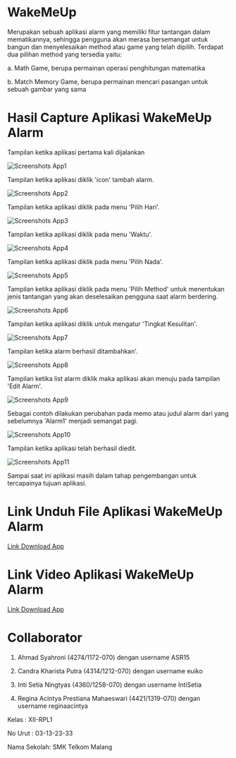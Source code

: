 # WakeMeUp

Merupakan sebuah aplikasi alarm yang memiliki fitur tantangan dalam mematikannya, sehingga pengguna akan merasa bersemangat untuk bangun dan menyelesaikan method atau game yang telah dipilih. Terdapat dua pilihan method yang tersedia yaitu:

a. Math Game, berupa permainan operasi penghitungan matematika

b. Match Memory Game, berupa permainan mencari pasangan untuk sebuah gambar yang sama

# Hasil Capture Aplikasi WakeMeUp Alarm

Tampilan ketika aplikasi pertama kali dijalankan

![Screenshots App1](https://github.com/IntiSetia/WakeMeUp/blob/master/WakeMeUp_1.png)

Tampilan ketika aplikasi diklik 'icon' tambah alarm.

![Screenshots App2](https://github.com/IntiSetia/WakeMeUp/blob/master/WakeMeUp_2.png)

Tampilan ketika aplikasi diklik pada menu 'Pilih Hari'.

![Screenshots App3](https://github.com/IntiSetia/WakeMeUp/blob/master/WakeMeUp_3.png)

Tampilan ketika aplikasi diklik pada menu 'Waktu'.

![Screenshots App4](https://github.com/IntiSetia/WakeMeUp/blob/master/WakeMeUp_4.png)

Tampilan ketika aplikasi diklik pada menu 'Pilih Nada'.

![Screenshots App5](https://github.com/IntiSetia/WakeMeUp/blob/master/WakeMeUp_5.png)

Tampilan ketika aplikasi diklik pada menu 'Pilih Method' untuk menentukan jenis tantangan yang akan deselesaikan pengguna saat alarm berdering.

![Screenshots App6](https://github.com/IntiSetia/WakeMeUp/blob/master/WakeMeUp_6.png)

Tampilan ketika aplikasi diklik untuk mengatur 'Tingkat Kesulitan'.

![Screenshots App7](https://github.com/IntiSetia/WakeMeUp/blob/master/WakeMeUp_7.png)

Tampilan ketika alarm berhasil ditambahkan'.

![Screenshots App8](https://github.com/IntiSetia/WakeMeUp/blob/master/WakeMeUp_8.png)

Tampilan ketika list alarm diklik maka aplikasi akan menuju pada tampilan 'Edit Alarm'.

![Screenshots App9](https://github.com/IntiSetia/WakeMeUp/blob/master/WakeMeUp_9.png)

Sebagai contoh dilakukan perubahan pada memo atau judul alarm dari yang sebelumnya 'Alarm1' menjadi semangat pagi.

![Screenshots App10](https://github.com/IntiSetia/WakeMeUp/blob/master/WakeMeUp_10.png)

Tampilan ketika aplikasi telah berhasil diedit.

![Screenshots App11](https://github.com/IntiSetia/WakeMeUp/blob/master/WakeMeUp_11.png)

Sampai saat ini aplikasi masih dalam tahap pengembangan untuk tercapainya tujuan aplikasi.

# Link Unduh File Aplikasi WakeMeUp Alarm

[Link Download App](https://drive.google.com/file/d/0B5zJmn4rx4E_WG1vMHl4cEpnaDA/view)

# Link Video Aplikasi WakeMeUp Alarm

[Link Download App](https://drive.google.com/file/d/0ByvNM8GpWN07Zm96VWZ1MGRpZ3M/view)

# Collaborator

1. Ahmad Syahroni (4274/1172-070) dengan username ASR15

2. Candra Kharista Putra (4314/1212-070) dengan username euiko

3. Inti Setia Ningtyas (4360/1258-070) dengan username IntiSetia

4. Regina Acintya Prestiana Mahaeswari (4421/1319-070) dengan username reginaacintya

Kelas : XII-RPL1

No Urut : 03-13-23-33

Nama Sekolah: SMK Telkom Malang
